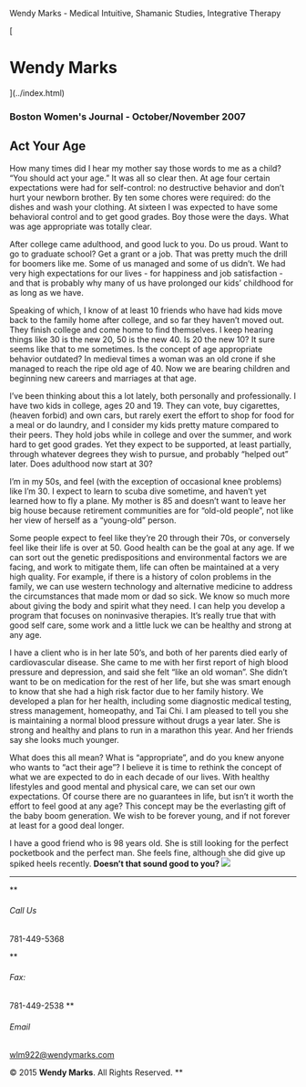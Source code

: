 Wendy Marks - Medical Intuitive, Shamanic Studies, Integrative Therapy  
   
 
 
[ 
# Wendy Marks
](../index.html)   
  

### Boston Women's Journal - October/November 2007
 

## Act Your Age

How many times did I hear my mother say those words to me as a child? “You should act your age.” It was all so clear then. At age four certain expectations were had for self-control: no destructive behavior and don’t hurt your newborn brother. By ten some chores were required: do the dishes and wash your clothing. At sixteen I was expected to have some behavioral control and to get good grades. Boy those were the days. What was age appropriate was totally clear.

After college came adulthood, and good luck to you. Do us proud. Want to go to graduate school? Get a grant or a job. That was pretty much the drill for boomers like me. Some of us managed and some of us didn’t. We had very high expectations for our lives - for happiness and job satisfaction - and that is probably why many of us have prolonged our kids’ childhood for as long as we have.

Speaking of which, I know of at least 10 friends who have had kids move back to the family home after college, and so far they haven’t moved out. They finish college and come home to find themselves. I keep hearing things like 30 is the new 20, 50 is the new 40. Is 20 the new 10? It sure seems like that to me sometimes. Is the concept of age appropriate behavior outdated? In medieval times a woman was an old crone if she managed to reach the ripe old age of 40. Now we are bearing children and beginning new careers and marriages at that age.

I’ve been thinking about this a lot lately, both personally and professionally. I have two kids in college, ages 20 and 19. They can vote, buy cigarettes, (heaven forbid) and own cars, but rarely exert the effort to shop for food for a meal or do laundry, and I consider my kids pretty mature compared to their peers. They hold jobs while in college and over the summer, and work hard to get good grades. Yet they expect to be supported, at least partially, through whatever degrees they wish to pursue, and probably “helped out” later. Does adulthood now start at 30?

I’m in my 50s, and feel (with the exception of occasional knee problems) like I’m 30. I expect to learn to scuba dive sometime, and haven’t yet learned how to fly a plane. My mother is 85 and doesn’t want to leave her big house because retirement communities are for “old-old people”, not like her view of herself as a “young-old” person.

Some people expect to feel like they’re 20 through their 70s, or conversely feel like their life is over at 50. Good health can be the goal at any age. If we can sort out the genetic predispositions and environmental factors we are facing, and work to mitigate them, life can often be maintained at a very high quality. For example, if there is a history of colon problems in the family, we can use western technology and alternative medicine to address the circumstances that made mom or dad so sick. We know so much more about giving the body and spirit what they need. I can help you develop a program that focuses on noninvasive therapies. It’s really true that with good self care, some work and a little luck we can be healthy and strong at any age.

I have a client who is in her late 50’s, and both of her parents died early of cardiovascular disease. She came to me with her first report of high blood pressure and depression, and said she felt “like an old woman”. She didn’t want to be on medication for the rest of her life, but she was smart enough to know that she had a high risk factor due to her family history. We developed a plan for her health, including some diagnostic medical testing, stress management, homeopathy, and Tai Chi. I am pleased to tell you she is maintaining a normal blood pressure without drugs a year later. She is strong and healthy and plans to run in a marathon this year. And her friends say she looks much younger.

What does this all mean? What is “appropriate”, and do you knew anyone who wants to “act their age”? I believe it is time to rethink the concept of what we are expected to do in each decade of our lives. With healthy lifestyles and good mental and physical care, we can set our own expectations. Of course there are no guarantees in life, but isn’t it worth the effort to feel good at any age? This concept may be the everlasting gift of the baby boom generation. We wish to be forever young, and if not forever at least for a good deal longer.

I have a good friend who is 98 years old. She is still looking for the perfect pocketbook and the perfect man. She feels fine, although she did give up spiked heels recently. **Doesn’t that sound good to you?**
![](../img/wolflogo.png)
* * *
**
###### Call Us

781-449-5368  

**
###### Fax:

781-449-2538
**
###### Email

[wlm922@wendymarks.com](mailto:yourname@domain.com)
  
 

© 2015 **Wendy Marks**. All Rights Reserved.
   **